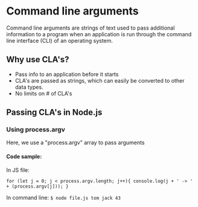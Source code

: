 # Command line arguments

Command line arguments are strings of text used to pass additional information to a program when an application is run through the command line interface (CLI) of an operating system.

## Why use CLA's?
- Pass info to an application before it starts
- CLA's are passed as strings, which can easily be converted to other data types.
- No limits on # of CLA's

## Passing CLA's in Node.js

### Using process.argv
Here, we use a "process.argv" array to pass arguments

#### Code sample:
In JS file:

`for (let j = 0; j < process.argv.length; j++){
    console.log(j + ' -> ' + (process.argv[j]));
}`

In command line:
`$ node file.js tom jack 43`

